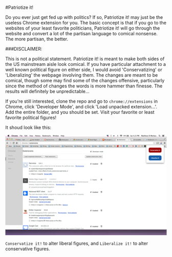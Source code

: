 #Patriotize it!

Do you ever just get fed up with politics? If so, Patriotize it! may just be the useless Chrome extension for you. The basic concept is that if you go to the websites of your least favorite politicians, Patriotize it! will go through the website and convert a lot of the partisan language to comical nonsense. The more partisan, the better.

###DISCLAIMER: 

This is not a political statement. Patriotize it! is meant to make both sides of the US mainstream aisle look comical. If you have particular attachment to a well known political figure on either side, I would avoid 'Conservatizing' or 'Liberalizing' the webpage involving them. The changes are meant to be comical, though some may find some of the changes offensive, particularly since the method of changes the words is more hammer than finesse. The results will definitely be unpredictable...

If you're still interested, clone the repo and go to `chrome://extensions` in Chrome, click 'Developer Mode', and click 'Load unpacked extension...'. Add the entire folder, and you should be set. Visit your favorite or least favorite political figures!

It shoud look like this:

![Patriotize it!](/images/patriotize.png "Patriotize it!")

`Conservatize it!` to alter liberal figures, and `Liberalize it!` to alter conservative figures.
